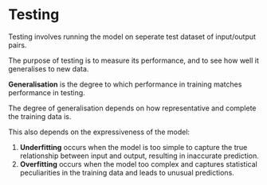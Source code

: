 # Testing

Testing involves running the model on seperate test dataset of input/output pairs.

The purpose of testing is to measure its performance, and to see how well it generalises to new data.

**Generalisation** is the degree to which performance in training matches performance in testing.

The degree of generalisation depends on how representative and complete the training data is.

This also depends on the expressiveness of the model:

1. **Underfitting** occurs when the model is too simple to capture the true relationship between input and output, resulting in inaccurate prediction.
3. **Overfitting** occurs when the model too complex and captures statistical peculiarities in the training data and leads to unusual predictions.

